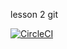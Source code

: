 lesson 2 git

[![CircleCI](https://circleci.com/gh/vladchudov/circle/tree/master.svg?style=svg)](https://circleci.com/gh/vladchudov/circle/tree/master)
